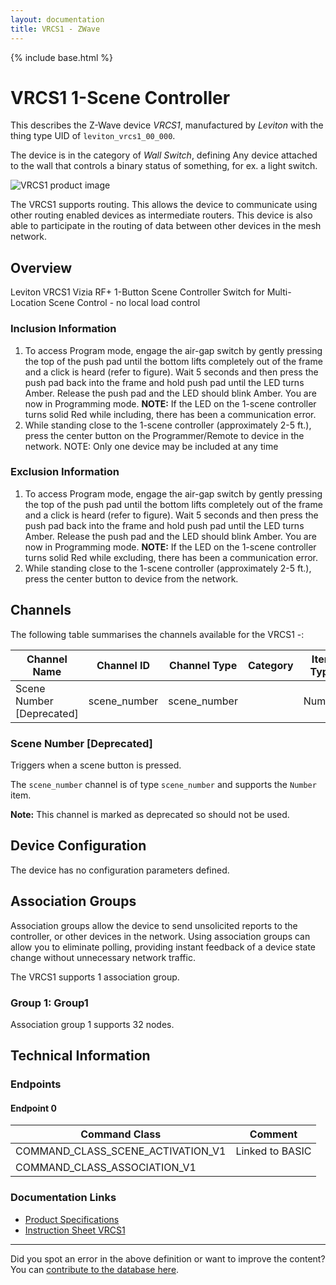 ```yaml
---
layout: documentation
title: VRCS1 - ZWave
---
```


{% include base.html %}

# VRCS1 1-Scene Controller
This describes the Z-Wave device *VRCS1*, manufactured by *Leviton* with the thing type UID of ```leviton_vrcs1_00_000```.

The device is in the category of *Wall Switch*, defining Any device attached to the wall that controls a binary status of something, for ex. a light switch.

![VRCS1 product image](https://opensmarthouse.org/zwavedatabase/1092/image/)


The VRCS1 supports routing. This allows the device to communicate using other routing enabled devices as intermediate routers.  This device is also able to participate in the routing of data between other devices in the mesh network.

## Overview

Leviton VRCS1 Vizia RF+ 1-Button Scene Controller Switch for Multi-Location Scene Control - no local load control

### Inclusion Information

  1. To access Program mode, engage the air-gap switch by gently pressing the top of the push pad until the bottom lifts completely out of the frame and a click is heard (refer to figure). Wait 5 seconds and then press the push pad back into the frame and hold push pad until the LED turns Amber. Release the push pad and the LED should blink Amber. You are now in Programming mode. **NOTE:** If the LED on the 1-scene controller turns solid Red while including, there has been a communication error.
  2. While standing close to the 1-scene controller (approximately 2-5 ft.), press the center button on the Programmer/Remote to device in the network. NOTE: Only one device may be included at any time

### Exclusion Information

  1. To access Program mode, engage the air-gap switch by gently pressing the top of the push pad until the bottom lifts completely out of the frame and a click is heard (refer to figure). Wait 5 seconds and then press the push pad back into the frame and hold push pad until the LED turns Amber. Release the push pad and the LED should blink Amber. You are now in Programming mode. **NOTE:** If the LED on the 1-scene controller turns solid Red while excluding, there has been a communication error.
  2. While standing close to the 1-scene controller (approximately 2-5 ft.), press the center button to device from the network.

## Channels

The following table summarises the channels available for the VRCS1 -:

| Channel Name | Channel ID | Channel Type | Category | Item Type |
|--------------|------------|--------------|----------|-----------|
| Scene Number  [Deprecated]| scene_number | scene_number |  | Number | 

### Scene Number [Deprecated]
Triggers when a scene button is pressed.

The ```scene_number``` channel is of type ```scene_number``` and supports the ```Number``` item.

**Note:** This channel is marked as deprecated so should not be used.



## Device Configuration

The device has no configuration parameters defined.

## Association Groups

Association groups allow the device to send unsolicited reports to the controller, or other devices in the network. Using association groups can allow you to eliminate polling, providing instant feedback of a device state change without unnecessary network traffic.

The VRCS1 supports 1 association group.

### Group 1: Group1


Association group 1 supports 32 nodes.

## Technical Information

### Endpoints

#### Endpoint 0

| Command Class | Comment |
|---------------|---------|
| COMMAND_CLASS_SCENE_ACTIVATION_V1| Linked to BASIC|
| COMMAND_CLASS_ASSOCIATION_V1| |

### Documentation Links

* [Product Specifications](https://opensmarthouse.org/zwavedatabase/1092/reference/Vizia-RF---Controllers-Spec-Sheet.pdf)
* [Instruction Sheet VRCS1](https://opensmarthouse.org/zwavedatabase/1092/reference/Instruction-Sheet-VRCS1.pdf)

---

Did you spot an error in the above definition or want to improve the content?
You can [contribute to the database here](https://opensmarthouse.org/zwavedatabase/1092).
